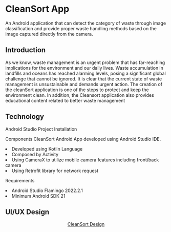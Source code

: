 # CleanSort App
An Android application that can detect the category of waste through image classification and provide proper waste handling methods based on the image captured directly from the camera.
<h2>Introduction</h2>
As we know, waste management is an urgent problem that has far-reaching implications for the environment and our daily lives. Waste accumulation in landfills and oceans has reached alarming levels, posing a significant global challenge that cannot be ignored. It is clear that the current state of waste management is unsustainable and demands urgent action. The creation of the cleanSort application is one of the steps to protect and keep the environment clean. In addition, the Cleansort application also provides educational content related to better waste management

<h2>Technology</h2>
Android Studio Project Installation

Components
CleanSort Android App developed using Android Studio IDE.

<li>Developed using Kotlin Language</li> 
<li>Composed by Activity</li> 
<li>Using CameraX to utilize mobile camera features including front/back camera</li>
<li>Using Retrofit library for network request</li>

Requirements
<li>Android Studio Flamingo 2022.2.1</li> 
<li>Minimum Android SDK 21</li> 

<h2>UI/UX Design</h2>
<p align="center">
  <a href="https://www.figma.com/file/iBdKm62TXnViVrIQLzq99L/CleanSort?type=design&node-id=0-1&t=9LNztR4GbWJyuIBd-0">CleanSort Design</a>
</p>


  
